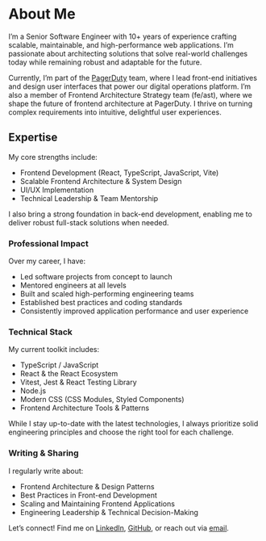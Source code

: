 # About Me

I’m a Senior Software Engineer with 10+ years of experience crafting scalable, maintainable, and high-performance web applications. I’m passionate about architecting solutions that solve real-world challenges today while remaining robust and adaptable for the future.

Currently, I’m part of the [PagerDuty](https://www.pagerduty.com/) team, where I lead front-end initiatives and design user interfaces that power our digital operations platform. I’m also a member of Frontend Architecture Strategy team (fe/ast), where we shape the future of frontend architecture at PagerDuty. I thrive on turning complex requirements into intuitive, delightful user experiences.

## Expertise

My core strengths include:

- Frontend Development (React, TypeScript, JavaScript, Vite)
- Scalable Frontend Architecture & System Design
- UI/UX Implementation
- Technical Leadership & Team Mentorship

I also bring a strong foundation in back-end development, enabling me to deliver robust full-stack solutions when needed.

### Professional Impact

Over my career, I have:

- Led software projects from concept to launch
- Mentored engineers at all levels
- Built and scaled high-performing engineering teams
- Established best practices and coding standards
- Consistently improved application performance and user experience

### Technical Stack

My current toolkit includes:

- TypeScript / JavaScript
- React & the React Ecosystem
- Vitest, Jest & React Testing Library
- Node.js
- Modern CSS (CSS Modules, Styled Components)
- Frontend Architecture Tools & Patterns

While I stay up-to-date with the latest technologies, I always prioritize solid engineering principles and choose the right tool for each challenge.

### Writing & Sharing

I regularly write about:

- Frontend Architecture & Design Patterns
- Best Practices in Front-end Development
- Scaling and Maintaining Frontend Applications
- Engineering Leadership & Technical Decision-Making

Let’s connect!
Find me on [LinkedIn](https://www.linkedin.com/in/helderberto/), [GitHub](https://github.com/helderberto), or reach out via [email](mailto:helder.burato@gmail.com).
